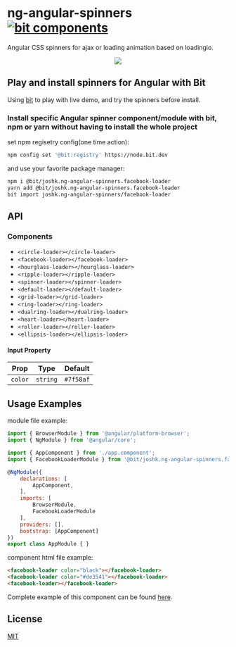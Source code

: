 # ng-angular-spinners [![bit components](https://img.shields.io/badge/dynamic/json.svg?color=6e3991&label=bit%20components&query=payload.totalComponents&url=https%3A%2F%2Fapi.bit.dev%2Fscope%2Fjoshk%2Fng-spinners)](https://bit.dev/joshk/ng-spinners)

Angular CSS spinners for ajax or loading animation based on loadingio.  
<p align="center">
  <a href="https://bit.dev/joshk/ng-spinners"><img src="https://i.imagesup.co/images2/7ec8f6aa235b4da4e57602c238b996fafbd7727b.gif"></a>
</p>

## Play and install spinners for Angular with Bit
Using [bit](https://bit.dev/joshk/ng-spinners) to play with live demo, and try the spinners before install.


### Install specific Angular spinner component/module with bit, npm or yarn without having to install the whole project

set npm regisetry config(one time action):
```bash
npm config set '@bit:registry' https://node.bit.dev
```
and use your favorite package manager:
```bash
npm i @bit/joshk.ng-angular-spinners.facebook-loader
yarn add @bit/joshk.ng-angular-spinners.facebook-loader
bit import joshk.ng-angular-spinners/facebook-loader 
```  

## API

### Components

- `<circle-loader></circle-loader>`
- `<facebook-loader></facebook-loader>`
- `<hourglass-loader></hourglass-loader>`
- `<ripple-loader></ripple-loader>`
- `<spinner-loader></spinner-loader>`
- `<default-loader></default-loader>`
- `<grid-loader></grid-loader>`
- `<ring-loader></ring-loader>`
- `<dualring-loader></dualring-loader>`
- `<heart-loader></heart-loader>`
- `<roller-loader></roller-loader>`  
- `<ellipsis-loader></ellipsis-loader>`

#### Input Property

| Prop    | Type     | Default |
| ------- | -------- | ------- |
| `color` | `string` | `#7f58af`  |

## Usage Examples

module file example:
```javascript
import { BrowserModule } from '@angular/platform-browser';
import { NgModule } from '@angular/core';

import { AppComponent } from './app.component';
import { FacebookLoaderModule } from '@bit/joshk.ng-angular-spinners.facebook-loader';

@NgModule({
	declarations: [
		AppComponent,
	],
	imports: [
		BrowserModule,
		FacebookLoaderModule
	],
	providers: [],
	bootstrap: [AppComponent]
})
export class AppModule { }
```
component html file example:
```html
<facebook-loader color="black"></facebook-loader>
<facebook-loader color="#de3541"></facebook-loader>
<facebook-loader></facebook-loader>
```
Complete example of this component can be found [here](https://bit.dev/joshk/ng-spinners/facebook-loader).  

## License
[MIT](https://choosealicense.com/licenses/mit/)


